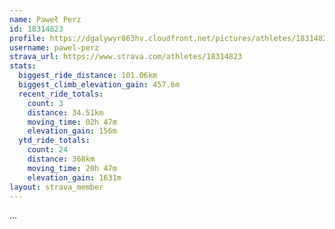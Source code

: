 ```yaml
---
name: Paweł Perz
id: 18314823
profile: https://dgalywyr863hv.cloudfront.net/pictures/athletes/18314823/5244308/1/large.jpg
username: pawel-perz
strava_url: https://www.strava.com/athletes/18314823
stats:
  biggest_ride_distance: 101.06km
  biggest_climb_elevation_gain: 457.6m
  recent_ride_totals:
    count: 3
    distance: 34.51km
    moving_time: 02h 47m
    elevation_gain: 156m
  ytd_ride_totals:
    count: 24
    distance: 368km
    moving_time: 20h 47m
    elevation_gain: 1631m
layout: strava_member
--- 
```

...

